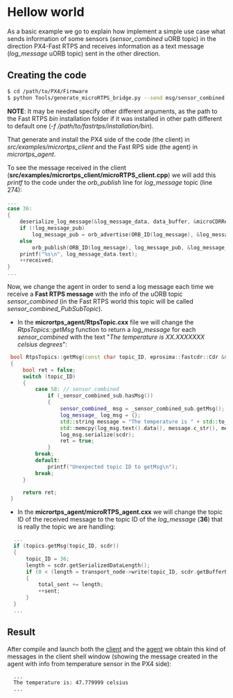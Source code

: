 # Hellow world

As a basic example we go to explain how implement a simple use case what sends information of some sensors (*sensor_combined* uORB topic) in the direction PX4-Fast RTPS and receives information as a text message (*log_message* uORB topic) sent in the other direction.

## Creating the code

  ``` sh
  $ cd /path/to/PX4/Firmware
  $ python Tools/generate_microRTPS_bridge.py --send msg/sensor_combined.msg --receive msg/sensor_combined.msg msg/log_message.msg
  ```
**NOTE**: It may be needed specify other different arguments, as the path to the Fast RTPS *bin* installation folder if it was installed in other path different to default one (*-f /path/to/fastrtps/installation/bin*).

That generate and install the PX4 side of the code (the client) in *src/examples/micrortps_client* and the Fast RPS side (the agent) in *micrortps_agent*.

To see the message received in the client (**src/examples/micrortps_client/microRTPS_client.cpp**) we will add this *printf* to the code under the *orb_publish* line for *log_message* topic (line 274):

  ```cpp
  ...
  case 36:
  {
      deserialize_log_message(&log_message_data, data_buffer, &microCDRReader);
      if (!log_message_pub)
          log_message_pub = orb_advertise(ORB_ID(log_message), &log_message_data);
      else
          orb_publish(ORB_ID(log_message), log_message_pub, &log_message_data);
      printf("%s\n", log_message_data.text);
      ++received;
  }
  ...
  ```
 Now, we change the agent in order to send a log message each time we receive a **Fast RTPS message** with the info of the uORB topic *sensor_combined* (in the Fast RTPS world this topic will be called *sensor_combined_PubSubTopic*).

  - In the **micrortps_agent/RtpsTopic.cxx** file we will change the *RtpsTopics::getMsg* function to return a *log_message* for each *sensor_combined* with the text "*The temperature is XX.XXXXXXX celsius degrees*":

```cpp
 bool RtpsTopics::getMsg(const char topic_ID, eprosima::fastcdr::Cdr &scdr)
 {
     bool ret = false;
     switch (topic_ID)
     {
         case 58: // sensor_combined
             if (_sensor_combined_sub.hasMsg())
             {
                 sensor_combined_ msg = _sensor_combined_sub.getMsg();
                 log_message_ log_msg = {};
                 std::string message = "The temperature is " + std::to_string(msg.baro_temp_celcius()) + " celsius degrees";
                 std::memcpy(log_msg.text().data(), message.c_str(), message.length());
                 log_msg.serialize(scdr);
                 ret = true;
             }
         break;
         default:
             printf("Unexpected topic ID to getMsg\n");
         break;
     }

     return ret;
 }
 ```

 - In the **micrortps_agent/microRTPS_agent.cxx** we will change the topic ID of the received message to the topic ID of the *log_message* (**36**) that is really the topic we are handling:

```cpp
  ...
  if (topics.getMsg(topic_ID, scdr))
  {
      topic_ID = 36;
      length = scdr.getSerializedDataLength();
      if (0 < (length = transport_node->write(topic_ID, scdr.getBufferPointer(), length)))
      {
          total_sent += length;
          ++sent;
      }
  }
  ...
```
## Result

After compile and launch both the [client](https://github.com/eProsima/Firmware/blob/micrortps/README_eprosima.md#px4-firmware-the-micro-rtps-client) and the [agent](https://github.com/eProsima/Firmware/blob/micrortps/README_eprosima.md#fast-rtps-the-micro-rtps-agent) we obtain this kind of messages in the client shell window (showing the message created in the agent with info from temperature sensor in the PX4 side):

```sh
  ...
  The temperature is: 47.779999 celsius
  ...
```
